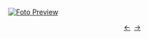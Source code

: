 [![Foto Preview](preview/project-259.avif)](https://DominicNikolai.github.io/project-259)

<div align="center" style="display: flex; justify-content: center;">
  <a  href="https://github.com/DominicNikolai/project-258" target="_blank">&#8592;</a>
  &nbsp;&nbsp;
  <a  href="https://github.com/DominicNikolai/project-260" target="_blank">&#8594;</a>
</div>
